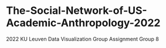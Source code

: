# The-Social-Network-of-US-Academic-Anthropology-2022
2022 KU Leuven Data Visualization Group Assignment Group 8
